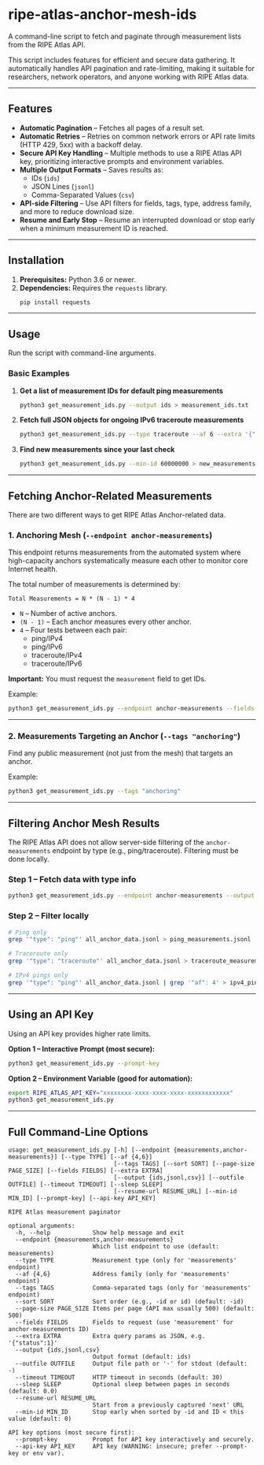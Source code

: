 # ripe-atlas-anchor-mesh-ids

A command-line script to fetch and paginate through measurement lists from the RIPE Atlas API.

This script includes features for efficient and secure data gathering. It automatically handles API pagination and rate-limiting, making it suitable for researchers, network operators, and anyone working with RIPE Atlas data.

---

## Features

- **Automatic Pagination** – Fetches all pages of a result set.
- **Automatic Retries** – Retries on common network errors or API rate limits (HTTP 429, 5xx) with a backoff delay.
- **Secure API Key Handling** – Multiple methods to use a RIPE Atlas API key, prioritizing interactive prompts and environment variables.
- **Multiple Output Formats** – Saves results as:
  - IDs (`ids`)
  - JSON Lines (`jsonl`)
  - Comma-Separated Values (`csv`)
- **API-side Filtering** – Use API filters for fields, tags, type, address family, and more to reduce download size.
- **Resume and Early Stop** – Resume an interrupted download or stop early when a minimum measurement ID is reached.

---

## Installation

1. **Prerequisites:** Python 3.6 or newer.
2. **Dependencies:** Requires the `requests` library.
   ```bash
   pip install requests
   ```

---

## Usage

Run the script with command-line arguments.

### Basic Examples

1. **Get a list of measurement IDs for default ping measurements**
   ```bash
   python3 get_measurement_ids.py --output ids > measurement_ids.txt
   ```

2. **Fetch full JSON objects for ongoing IPv6 traceroute measurements**
   ```bash
   python3 get_measurement_ids.py --type traceroute --af 6 --extra '{"status": 2}' --output jsonl -o traceroutes.jsonl
   ```

3. **Find new measurements since your last check**
   ```bash
   python3 get_measurement_ids.py --min-id 60000000 > new_measurements.txt
   ```

---

## Fetching Anchor-Related Measurements

There are two different ways to get RIPE Atlas Anchor-related data.

### 1. Anchoring Mesh (`--endpoint anchor-measurements`)

This endpoint returns measurements from the automated system where high-capacity anchors systematically measure each other to monitor core Internet health.

The total number of measurements is determined by:

```
Total Measurements = N * (N - 1) * 4
```

- `N` – Number of active anchors.
- `(N - 1)` – Each anchor measures every other anchor.
- `4` – Four tests between each pair:
  - ping/IPv4
  - ping/IPv6
  - traceroute/IPv4
  - traceroute/IPv6

**Important:** You must request the `measurement` field to get IDs.

Example:
```bash
python3 get_measurement_ids.py --endpoint anchor-measurements --fields "measurement" --output ids
```

---

### 2. Measurements Targeting an Anchor (`--tags "anchoring"`)

Find any public measurement (not just from the mesh) that targets an anchor.

Example:
```bash
python3 get_measurement_ids.py --tags "anchoring"
```

---

## Filtering Anchor Mesh Results

The RIPE Atlas API does not allow server-side filtering of the `anchor-measurements` endpoint by type (e.g., ping/traceroute). Filtering must be done locally.

### Step 1 – Fetch data with type info
```bash
python3 get_measurement_ids.py --endpoint anchor-measurements --output jsonl --fields "measurement,type,af" > all_anchor_data.jsonl
```

### Step 2 – Filter locally
```bash
# Ping only
grep '"type": "ping"' all_anchor_data.jsonl > ping_measurements.jsonl

# Traceroute only
grep '"type": "traceroute"' all_anchor_data.jsonl > traceroute_measurements.jsonl

# IPv4 pings only
grep '"type": "ping"' all_anchor_data.jsonl | grep '"af": 4' > ipv4_ping_measurements.jsonl
```

---

## Using an API Key

Using an API key provides higher rate limits.

**Option 1 – Interactive Prompt (most secure):**
```bash
python3 get_measurement_ids.py --prompt-key
```

**Option 2 – Environment Variable (good for automation):**
```bash
export RIPE_ATLAS_API_KEY="xxxxxxxx-xxxx-xxxx-xxxx-xxxxxxxxxxxx"
python3 get_measurement_ids.py
```

---

## Full Command-Line Options

```
usage: get_measurement_ids.py [-h] [--endpoint {measurements,anchor-measurements}] [--type TYPE] [--af {4,6}]
                              [--tags TAGS] [--sort SORT] [--page-size PAGE_SIZE] [--fields FIELDS] [--extra EXTRA]
                              [--output {ids,jsonl,csv}] [--outfile OUTFILE] [--timeout TIMEOUT] [--sleep SLEEP]
                              [--resume-url RESUME_URL] [--min-id MIN_ID] [--prompt-key] [--api-key API_KEY]

RIPE Atlas measurement paginator

optional arguments:
  -h, --help            Show help message and exit
  --endpoint {measurements,anchor-measurements}
                        Which list endpoint to use (default: measurements)
  --type TYPE           Measurement type (only for 'measurements' endpoint)
  --af {4,6}            Address family (only for 'measurements' endpoint)
  --tags TAGS           Comma-separated tags (only for 'measurements' endpoint)
  --sort SORT           Sort order (e.g., -id or id) (default: -id)
  --page-size PAGE_SIZE Items per page (API max usually 500) (default: 500)
  --fields FIELDS       Fields to request (use 'measurement' for anchor-measurements ID)
  --extra EXTRA         Extra query params as JSON, e.g. '{"status":1}'
  --output {ids,jsonl,csv}
                        Output format (default: ids)
  --outfile OUTFILE     Output file path or '-' for stdout (default: -)
  --timeout TIMEOUT     HTTP timeout in seconds (default: 30)
  --sleep SLEEP         Optional sleep between pages in seconds (default: 0.0)
  --resume-url RESUME_URL
                        Start from a previously captured 'next' URL
  --min-id MIN_ID       Stop early when sorted by -id and ID < this value (default: 0)

API key options (most secure first):
  --prompt-key          Prompt for API key interactively and securely.
  --api-key API_KEY     API key (WARNING: insecure; prefer --prompt-key or env var).
```
